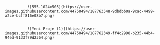               ![555-1024x505](https://user-images.githubusercontent.com/44750494/187763548-9dbdbb0a-9cac-4499-a2ce-bcff816e08b7.png)


              ![Yeni Proje (1)](https://user-images.githubusercontent.com/44750494/187762349-ff4c2998-b235-44b4-94ed-9133f79d2364.png)
